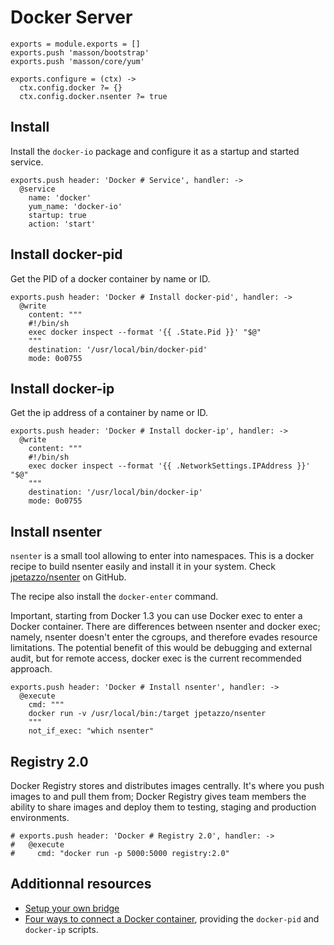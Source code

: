 

# Docker Server

    exports = module.exports = []
    exports.push 'masson/bootstrap'
    exports.push 'masson/core/yum'

    exports.configure = (ctx) ->
      ctx.config.docker ?= {}
      ctx.config.docker.nsenter ?= true

## Install

Install the `docker-io` package and configure it as a startup and started
service.

    exports.push header: 'Docker # Service', handler: ->
      @service
        name: 'docker'
        yum_name: 'docker-io'
        startup: true
        action: 'start'

## Install docker-pid

Get the PID of a docker container by name or ID.

    exports.push header: 'Docker # Install docker-pid', handler: ->
      @write
        content: """
        #!/bin/sh
        exec docker inspect --format '{{ .State.Pid }}' "$@"
        """
        destination: '/usr/local/bin/docker-pid'
        mode: 0o0755

## Install docker-ip

Get the ip address of a container by name or ID.

    exports.push header: 'Docker # Install docker-ip', handler: ->
      @write
        content: """
        #!/bin/sh
        exec docker inspect --format '{{ .NetworkSettings.IPAddress }}' "$@"
        """
        destination: '/usr/local/bin/docker-ip'
        mode: 0o0755

## Install nsenter

`nsenter` is a small tool allowing to enter into namespaces. This is a docker
recipe to build nsenter easily and install it in your system. Check 
[jpetazzo/nsenter][nsenter] on GitHub.

The recipe also install the `docker-enter` command.

Important, starting from Docker 1.3 you can use Docker exec to enter a Docker
container. There are differences between nsenter and docker exec; namely,
nsenter doesn't enter the cgroups, and therefore evades resource limitations.
The potential benefit of this would be debugging and external audit, but for
remote access, docker exec is the current recommended approach.

    exports.push header: 'Docker # Install nsenter', handler: ->
      @execute
        cmd: """
        docker run -v /usr/local/bin:/target jpetazzo/nsenter
        """
        not_if_exec: "which nsenter"

## Registry 2.0

Docker Registry stores and distributes images centrally. It's where you push
images to and pull them from; Docker Registry gives team members the ability to
share images and deploy them to testing, staging and production environments.

    # exports.push header: 'Docker # Registry 2.0', handler: ->
    #   @execute
    #     cmd: "docker run -p 5000:5000 registry:2.0"    

## Additionnal resources

*   [Setup your own bridge](http://jpetazzo.github.io/2013/10/16/configure-docker-bridge-network/)
*   [Four ways to connect a Docker container](http://blog.oddbit.com/2014/08/11/four-ways-to-connect-a-docker/), providing the `docker-pid` and `docker-ip` scripts.

[nsenter]: http://jpetazzo.github.io/2014/06/23/docker-ssh-considered-evil/
